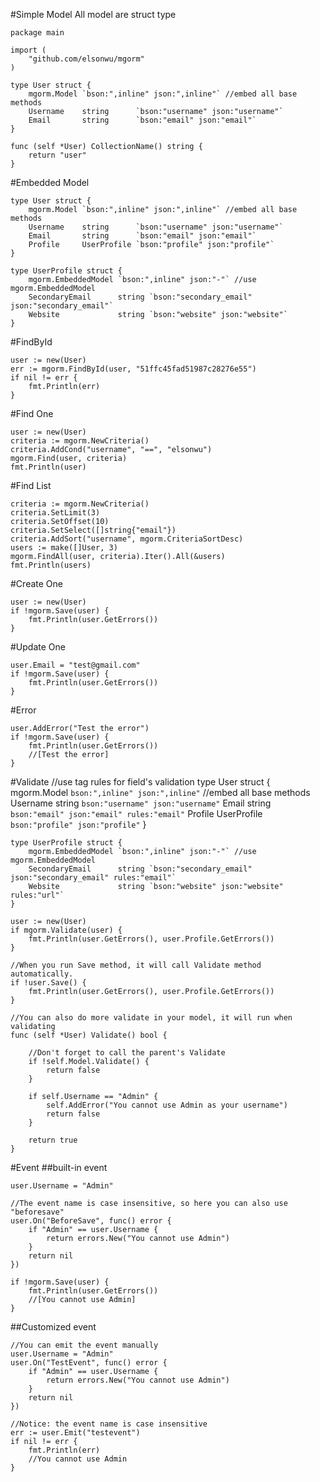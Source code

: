 #Simple Model
All model are struct type

    package main

    import (
		"github.com/elsonwu/mgorm"
	)

	type User struct {
		mgorm.Model `bson:",inline" json:",inline"` //embed all base methods
		Username    string      `bson:"username" json:"username"`
		Email       string      `bson:"email" json:"email"`
	}

	func (self *User) CollectionName() string {
		return "user"
	}

#Embedded Model

	type User struct {
		mgorm.Model `bson:",inline" json:",inline"` //embed all base methods
		Username    string      `bson:"username" json:"username"`
		Email       string      `bson:"email" json:"email"`
		Profile     UserProfile `bson:"profile" json:"profile"`
	}
	
    type UserProfile struct {
		mgorm.EmbeddedModel `bson:",inline" json:"-"` //use mgorm.EmbeddedModel
		SecondaryEmail      string `bson:"secondary_email" json:"secondary_email"`
		Website             string `bson:"website" json:"website"`
	}

#FindById

    user := new(User)
    err := mgorm.FindById(user, "51ffc45fad51987c28276e55")
    if nil != err {
	    fmt.Println(err)
    }
    
#Find One

	user := new(User)
    criteria := mgorm.NewCriteria()
    criteria.AddCond("username", "==", "elsonwu")
    mgorm.Find(user, criteria)
	fmt.Println(user)

#Find List

	criteria := mgorm.NewCriteria()
	criteria.SetLimit(3)
	criteria.SetOffset(10)
	criteria.SetSelect([]string{"email"})
	criteria.AddSort("username", mgorm.CriteriaSortDesc)
	users := make([]User, 3)
	mgorm.FindAll(user, criteria).Iter().All(&users)
	fmt.Println(users)
	
#Create One
    
    user := new(User)
    if !mgorm.Save(user) {
		fmt.Println(user.GetErrors())
	}
		
#Update One

    user.Email = "test@gmail.com"
	if !mgorm.Save(user) {
		fmt.Println(user.GetErrors())
	}	
	
#Error

	user.AddError("Test the error")
	if !mgorm.Save(user) {
		fmt.Println(user.GetErrors())
		//[Test the error]
	}
	
#Validate
	//use tag rules for field's validation
	type User struct {
		mgorm.Model `bson:",inline" json:",inline"` //embed all base methods
		Username    string      `bson:"username" json:"username"`
		Email       string      `bson:"email" json:"email" rules:"email"`
		Profile     UserProfile `bson:"profile" json:"profile"`
	}
	
    type UserProfile struct {
		mgorm.EmbeddedModel `bson:",inline" json:"-"` //use mgorm.EmbeddedModel
		SecondaryEmail      string `bson:"secondary_email" json:"secondary_email" rules:"email"`
		Website             string `bson:"website" json:"website" rules:"url"`
	}
	
	user := new(User)
	if mgorm.Validate(user) {
		fmt.Println(user.GetErrors(), user.Profile.GetErrors())
	}
	
	//When you run Save method, it will call Validate method automatically.
	if !user.Save() {
		fmt.Println(user.GetErrors(), user.Profile.GetErrors())
	}
	
	//You can also do more validate in your model, it will run when validating
	func (self *User) Validate() bool {
	
		//Don't forget to call the parent's Validate
	    if !self.Model.Validate() {
	    	return false
	    }
	    
	    if self.Username == "Admin" {
	    	self.AddError("You cannot use Admin as your username")
	    	return false
	    }
	    
	    return true
	}
	
#Event
##built-in event

	user.Username = "Admin"
	
	//The event name is case insensitive, so here you can also use "beforesave"
	user.On("BeforeSave", func() error {
		if "Admin" == user.Username {
			return errors.New("You cannot use Admin")
		}
		return nil
	})

	if !mgorm.Save(user) {
		fmt.Println(user.GetErrors())
		//[You cannot use Admin]
	}
	
##Customized event

	//You can emit the event manually
	user.Username = "Admin"
	user.On("TestEvent", func() error {
	    if "Admin" == user.Username {
			return errors.New("You cannot use Admin")
		}
		return nil
	})
	
	//Notice: the event name is case insensitive
	err := user.Emit("testevent")
	if nil != err {
		fmt.Println(err)
		//You cannot use Admin
	}